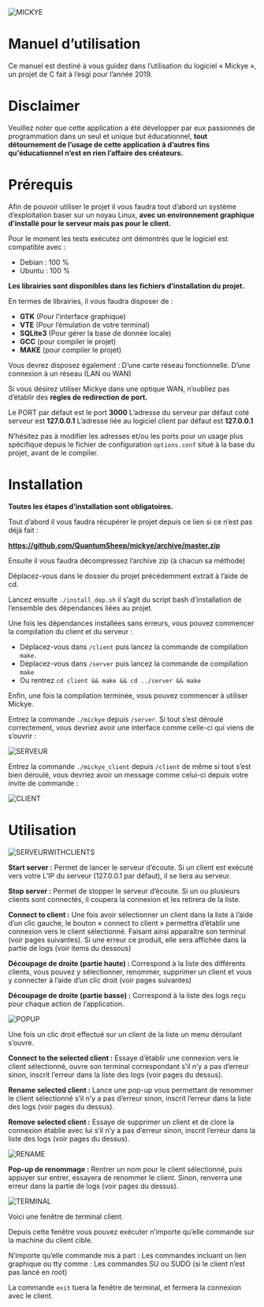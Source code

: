 ![MICKYE](https://raw.githubusercontent.com/QuantumSheep/mickye/master/logo.png)

# Manuel d’utilisation

Ce manuel est destiné à vous guidez dans l’utilisation du logiciel « Mickye », un projet de C fait à l’esgi pour l’année 2019.

# Disclaimer

Veuillez noter que cette application a été développer par eux passionnés de programmation dans un seul et unique but éducationnel, **tout détournement de l’usage de cette application à d’autres fins qu'éducationnel n’est en rien l’affaire des créateurs.**

# Prérequis

Afin de pouvoir utiliser le projet il vous faudra tout d’abord un système d’exploitation baser sur un noyau Linux, **avec un environnement graphique d’installé pour le serveur mais pas pour le client.**

Pour le moment les tests exécutez ont démontrés que le logiciel est compatible avec :
- Debian : 100 %
- Ubuntu : 100 %

**Les librairies sont disponibles dans les fichiers d’installation du projet.**

En termes de librairies, il vous faudra disposer de :
- **GTK** (Pour l’interface graphique)
- **VTE** (Pour l’émulation de votre terminal)
- **SQLite3** (Pour gérer la base de donnée locale)
- **GCC** (pour compiler le projet)
- **MAKE** (pour compiler le projet)

Vous devrez disposez également :
D’une carte réseau fonctionnelle.
D’une connexion à un réseau (LAN ou WAN)

Si vous désirez utiliser Mickye dans une optique WAN, n’oubliez pas d’établir des **règles de redirection de port.**

Le PORT par défaut est le port **3000**
L’adresse du serveur par défaut coté serveur est **127.0.0.1**
L’adresse liée au logiciel client par défaut est **127.0.0.1**

N’hésitez pas à modifier les adresses et/ou les ports pour un usage plus spécifique depuis le fichier de configuration `options.conf` situé à la base du projet, avant de le compiler.


# Installation

**Toutes les étapes d’installation sont obligatoires.**

Tout d’abord il vous faudra récupérer le projet depuis ce lien si ce n’est pas déjà fait :

__**https://github.com/QuantumSheep/mickye/archive/master.zip**__

Ensuite il vous faudra décompressez l’archive zip (à chacun sa méthode)

Déplacez-vous dans le dossier du projet précédemment extrait à l’aide de cd.

Lancez ensuite `./install_dep.sh` il s’agit du script bash d’installation de l’ensemble des dépendances liées au projet.

Une fois les dépendances installées sans erreurs, vous pouvez commencer la compilation du client et du serveur :
- Déplacez-vous dans `/client` puis lancez la commande de compilation `make`.
- Déplacez-vous dans `/server` puis lancez la commande de compilation `make`
- Ou rentrez `cd client && make && cd ../server && make`

Enfin, une fois la compilation terminée, vous pouvez commencer à utiliser Mickye.

Entrez la commande `./mickye` depuis `/server`. Si tout s’est déroulé correctement, vous devriez avoir une interface comme celle-ci qui viens de s’ouvrir :

![SERVEUR](https://raw.githubusercontent.com/QuantumSheep/mickye/master/papers/img/terminal-debian.png)

Entrez la commande `./mickye_client` depuis `/client` de même si tout s’est bien déroulé, vous devriez avoir un message comme celui-ci depuis votre invite de commande :

![CLIENT](https://raw.githubusercontent.com/QuantumSheep/mickye/master/papers/img/client-debian.png)

# Utilisation

![SERVEURWITHCLIENTS](https://raw.githubusercontent.com/QuantumSheep/mickye/master/papers/img/terminal-with-client-debian.png)

__**Start server :**__
Permet de lancer le serveur d’écoute. Si un client est exécuté vers votre L’IP du serveur (127.0.0.1 par défaut), il se liera au serveur.

__**Stop server :**__
Permet de stopper le serveur d’écoute. Si un ou plusieurs clients sont connectés, il coupera la connexion et les retirera de la liste.

__**Connect to client :**__
Une fois avoir sélectionner un client dans la liste à l’aide d’un clic gauche, le bouton « connect to client » permettra d’établir une connexion vers le client sélectionné. Faisant ainsi apparaître son terminal (voir pages suivantes). Si une erreur ce produit, elle sera affichée dans la partie de logs (voir items du dessous)

__**Découpage de droite (partie haute) :**__
Correspond à la liste des différents clients, vous pouvez y sélectionner, renommer, supprimer un client et vous y connecter à l’aide d’un clic droit (voir pages suivantes)

__**Découpage de droite (partie basse) :**__
Correspond à la liste des logs reçu pour chaque action de l’application.

![POPUP](https://raw.githubusercontent.com/QuantumSheep/mickye/master/papers/img/popup-debian.png)

Une fois un clic droit effectué sur un client de la liste un menu déroulant s’ouvre.

__**Connect to the selected client :**__
Essaye d’établir une connexion vers le client sélectionné, ouvre son terminal correspondant s’il n’y a pas d’erreur sinon, inscrit l’erreur dans la liste des logs (voir pages du dessus).

__**Rename selected client :**__
Lance une pop-up vous permettant de renommer le client sélectionné s’il n’y a pas d’erreur sinon, inscrit l’erreur dans la liste des logs (voir pages du dessus).

__**Remove selected client :**__
Essaye de supprimer un client et de clore la connexion établie avec lui s’il n’y a pas d’erreur sinon, inscrit l’erreur dans la liste des logs (voir pages du dessus).

![RENAME](https://raw.githubusercontent.com/QuantumSheep/mickye/master/papers/img/rename-debian.png)

__**Pop-up de renommage :**__
Rentrer un nom pour le client sélectionné, puis appuyer sur entrer, essayera de renommer le client. Sinon, renverra une erreur dans la partie de logs (voir pages du dessus).

![TERMINAL](https://raw.githubusercontent.com/QuantumSheep/mickye/master/papers/img/terminal-debian.png)

Voici une fenêtre de terminal client.

Depuis cette fenêtre vous pouvez exécuter n’importe qu’elle commande sur la machine du client cible.

N’importe qu’elle commande mis à part :
	Les commandes incluant un lien graphique ou tty comme :
		Les commandes SU ou SUDO (si le client n’est pas lancé en root)

La commande `exit` tuera la fenêtre de terminal, et fermera la connexion avec le client.
